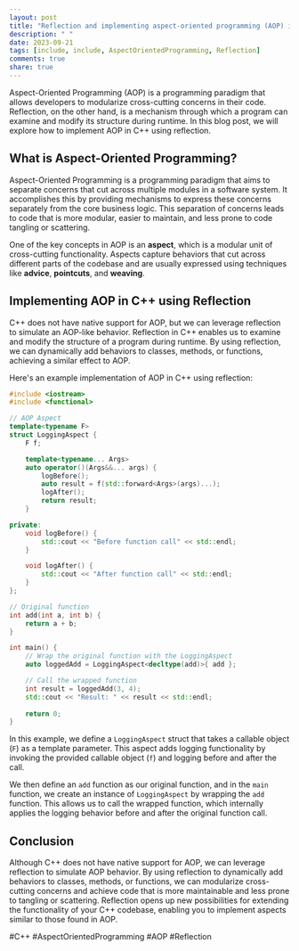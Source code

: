 ```yaml
---
layout: post
title: "Reflection and implementing aspect-oriented programming (AOP) in C++."
description: " "
date: 2023-09-21
tags: [include, include, AspectOrientedProgramming, Reflection]
comments: true
share: true
---
```


Aspect-Oriented Programming (AOP) is a programming paradigm that allows developers to modularize cross-cutting concerns in their code. Reflection, on the other hand, is a mechanism through which a program can examine and modify its structure during runtime. In this blog post, we will explore how to implement AOP in C++ using reflection.

## What is Aspect-Oriented Programming?

Aspect-Oriented Programming is a programming paradigm that aims to separate concerns that cut across multiple modules in a software system. It accomplishes this by providing mechanisms to express these concerns separately from the core business logic. This separation of concerns leads to code that is more modular, easier to maintain, and less prone to code tangling or scattering.

One of the key concepts in AOP is an **aspect**, which is a modular unit of cross-cutting functionality. Aspects capture behaviors that cut across different parts of the codebase and are usually expressed using techniques like **advice**, **pointcuts**, and **weaving**.

## Implementing AOP in C++ using Reflection

C++ does not have native support for AOP, but we can leverage reflection to simulate an AOP-like behavior. Reflection in C++ enables us to examine and modify the structure of a program during runtime. By using reflection, we can dynamically add behaviors to classes, methods, or functions, achieving a similar effect to AOP.

Here's an example implementation of AOP in C++ using reflection:

```cpp
#include <iostream>
#include <functional>

// AOP Aspect
template<typename F>
struct LoggingAspect {
    F f;

    template<typename... Args>
    auto operator()(Args&&... args) {
        logBefore();
        auto result = f(std::forward<Args>(args)...);
        logAfter();
        return result;
    }

private:
    void logBefore() {
        std::cout << "Before function call" << std::endl;
    }

    void logAfter() {
        std::cout << "After function call" << std::endl;
    }
};

// Original function
int add(int a, int b) {
    return a + b;
}

int main() {
    // Wrap the original function with the LoggingAspect
    auto loggedAdd = LoggingAspect<decltype(add)>{ add };

    // Call the wrapped function
    int result = loggedAdd(3, 4);
    std::cout << "Result: " << result << std::endl;
    
    return 0;
}
```

In this example, we define a `LoggingAspect` struct that takes a callable object (`F`) as a template parameter. This aspect adds logging functionality by invoking the provided callable object (`f`) and logging before and after the call.

We then define an `add` function as our original function, and in the `main` function, we create an instance of `LoggingAspect` by wrapping the `add` function. This allows us to call the wrapped function, which internally applies the logging behavior before and after the original function call.

## Conclusion

Although C++ does not have native support for AOP, we can leverage reflection to simulate AOP behavior. By using reflection to dynamically add behaviors to classes, methods, or functions, we can modularize cross-cutting concerns and achieve code that is more maintainable and less prone to tangling or scattering. Reflection opens up new possibilities for extending the functionality of your C++ codebase, enabling you to implement aspects similar to those found in AOP.

#C++ #AspectOrientedProgramming #AOP #Reflection